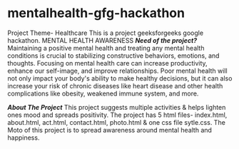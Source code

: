 # mentalhealth-gfg-hackathon
Project Theme- Healthcare
This is a project geeksforgeeks google hackathon.
MENTAL HEALTH AWARENESS
***Need of the project?***
Maintaining a positive mental health and treating any mental health conditions  is crucial to stabilizing constructive behaviors, emotions, and thoughts. 
Focusing on mental health care can increase productivity, enhance our self-image, and improve relationships.
Poor mental health will not only impact your body's ability to make healthy decisions,
but it can also increase your risk of chronic diseases like heart disease and other health complications like obesity, weakened immune system, and more.

***About The Project***
This project suggests multiple activities & helps lighten ones mood and spreads positivity.
The project has 5 html files- index.html, about.html, act.html, contact.html, photo.html & one css file sytle.css.
The Moto of this project is to spread awareness around mental health and happiness.

